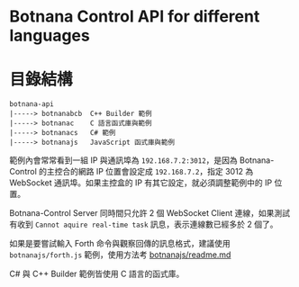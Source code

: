 # Botnana Control API for different languages

# 目錄結構

    botnana-api
    |-----> botnanabcb  C++ Builder 範例 
	|-----> botnanac    C 語言函式庫與範例
    |-----> botnanacs   C# 範例 
    |-----> botnanajs   JavaScript 函式庫與範例

範例內會常常看到一組 IP 與通訊埠為 `192.168.7.2:3012`，是因為 Botnana-Control 的主控合的網路 IP 位置會設定成 `192.168.7.2`，指定 3012 為 WebSocket 通訊埠。如果主控盒的 IP 有其它設定，就必須調整範例中的 IP 位置。

Botnana-Control Server 同時間只允許 2 個 WebSocket Client 連線，如果測試有收到 `Cannot aquire real-time task` 訊息，表示連線數已經多於 2 個了。

如果是要嘗試輸入 Forth 命令與觀察回傳的訊息格式，建議使用 `botnanajs/forth.js` 範例，使用方法考 [botnanajs/readme.md](./botnanajs/readme.md)

C# 與 C++ Builder 範例皆使用 C 語言的函式庫。

